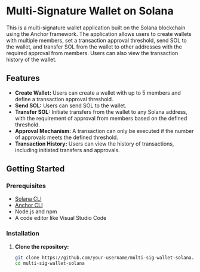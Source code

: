 # Multi-Signature Wallet on Solana

This is a multi-signature wallet application built on the Solana blockchain using the Anchor framework. The application allows users to create wallets with multiple members, set a transaction approval threshold, send SOL to the wallet, and transfer SOL from the wallet to other addresses with the required approval from members. Users can also view the transaction history of the wallet.

## Features

- **Create Wallet:** Users can create a wallet with up to 5 members and define a transaction approval threshold.
- **Send SOL:** Users can send SOL to the wallet.
- **Transfer SOL:** Initiate transfers from the wallet to any Solana address, with the requirement of approval from members based on the defined threshold.
- **Approval Mechanism:** A transaction can only be executed if the number of approvals meets the defined threshold.
- **Transaction History:** Users can view the history of transactions, including initiated transfers and approvals.

## Getting Started

### Prerequisites

- [Solana CLI](https://docs.solana.com/cli/install-solana-cli-tools)
- [Anchor CLI](https://www.anchor-lang.com/docs/installation)
- Node.js and npm
- A code editor like Visual Studio Code

### Installation

1. **Clone the repository:**

   ```bash
   git clone https://github.com/your-username/multi-sig-wallet-solana.git
   cd multi-sig-wallet-solana

